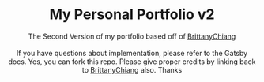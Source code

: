 <h1 align="center">
  My Personal Portfolio v2
</h1>
<p align="center">
  The Second Version of my portfolio based off 
  of <a href="https://github.com/bchiang7">BrittanyChiang</a>
  <br />
  <br />
  If you have questions about implementation, please refer to the Gatsby docs. Yes, you can fork this repo. Please give proper credits by linking back to <a href="https://github.com/bchiang7">BrittanyChiang</a> also. Thanks
</p>
